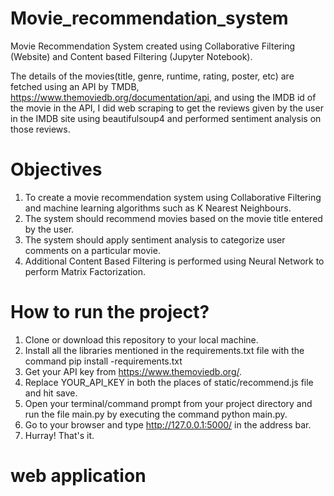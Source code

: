 # Movie_recommendation_system

Movie Recommendation System created using Collaborative Filtering (Website) and Content based Filtering (Jupyter Notebook).

The details of the movies(title, genre, runtime, rating, poster, etc) are fetched using an API by TMDB, https://www.themoviedb.org/documentation/api, and using the IMDB id of the movie in the API, I did web scraping to get the reviews given by the user in the IMDB site using beautifulsoup4 and performed sentiment analysis on those reviews.

# Objectives
1. To create a movie recommendation system using Collaborative Filtering and machine learning algorithms such as K Nearest Neighbours.
2. The system should recommend movies based on the movie title entered by the user.
3. The system should apply sentiment analysis to categorize user comments on a particular movie.
4. Additional Content Based Filtering is performed using Neural Network to perform Matrix Factorization.

# How to run the project?

1. Clone or download this repository to your local machine.
2. Install all the libraries mentioned in the requirements.txt file with the command pip install -requirements.txt
3. Get your API key from https://www.themoviedb.org/.
4. Replace YOUR_API_KEY in both the places of static/recommend.js file and hit save.
5. Open your terminal/command prompt from your project directory and run the file main.py by executing the command python main.py.
6. Go to your browser and type http://127.0.0.1:5000/ in the address bar.
7. Hurray! That's it.

# web application
